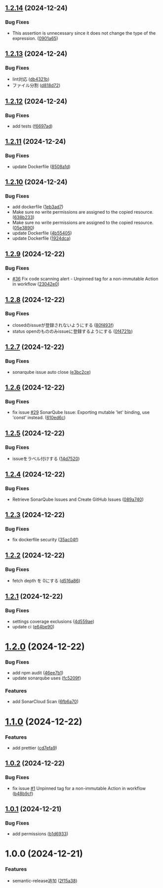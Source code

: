 ## [1.2.14](https://github.com/t-9/silent-arcana/compare/v1.2.13...v1.2.14) (2024-12-24)


### Bug Fixes

* This assertion is unnecessary since it does not change the type of the expression. ([0901a65](https://github.com/t-9/silent-arcana/commit/0901a650d86ae4a40f4eb69fa80c1f3220517e25))

## [1.2.13](https://github.com/t-9/silent-arcana/compare/v1.2.12...v1.2.13) (2024-12-24)


### Bug Fixes

* lint対応 ([db4321b](https://github.com/t-9/silent-arcana/commit/db4321b4fdb134c2f79c0c475c4bfd72eaf28550))
* ファイル分割 ([d818d72](https://github.com/t-9/silent-arcana/commit/d818d7286976c5b563d3bff5453e5543a4b470a0))

## [1.2.12](https://github.com/t-9/silent-arcana/compare/v1.2.11...v1.2.12) (2024-12-24)


### Bug Fixes

* add tests ([f6697ad](https://github.com/t-9/silent-arcana/commit/f6697adfb3cad9e552f8256df7681c79dabd2a78))

## [1.2.11](https://github.com/t-9/silent-arcana/compare/v1.2.10...v1.2.11) (2024-12-24)


### Bug Fixes

* update Dockerfile ([8508a1d](https://github.com/t-9/silent-arcana/commit/8508a1dc7403df2477282c9b39a942d884820d25))

## [1.2.10](https://github.com/t-9/silent-arcana/compare/v1.2.9...v1.2.10) (2024-12-24)


### Bug Fixes

* add dockerfile ([1eb3ad7](https://github.com/t-9/silent-arcana/commit/1eb3ad796e42574a7e77b1ebaa44680ad3eba08c))
* Make sure no write permissions are assigned to the copied resource. ([638b233](https://github.com/t-9/silent-arcana/commit/638b2336c6373503b6b2d661d5085ddcbc0163ad))
* Make sure no write permissions are assigned to the copied resource. ([05e3890](https://github.com/t-9/silent-arcana/commit/05e3890c961eb8b9bdd1e5424ab6a0f32a2654ee))
* update Dockerfile ([4b55405](https://github.com/t-9/silent-arcana/commit/4b55405ca79e6a8771da2aeadeb16b79443876e1))
* update Dockerfile ([1924dca](https://github.com/t-9/silent-arcana/commit/1924dcaae178890c16d6f33b97864223390a4f7d))

## [1.2.9](https://github.com/t-9/silent-arcana/compare/v1.2.8...v1.2.9) (2024-12-22)


### Bug Fixes

* [#36](https://github.com/t-9/silent-arcana/issues/36) Fix code scanning alert - Unpinned tag for a non-immutable Action in workflow ([23042e0](https://github.com/t-9/silent-arcana/commit/23042e0ccfbab5217367064df4c6405b75f80407))

## [1.2.8](https://github.com/t-9/silent-arcana/compare/v1.2.7...v1.2.8) (2024-12-22)


### Bug Fixes

* closedのissueが登録されないようにする ([80f493f](https://github.com/t-9/silent-arcana/commit/80f493ffc9b43af39f10217893b0283fa3c06b49))
* status openのもののみissueに登録するようにする ([0f4721b](https://github.com/t-9/silent-arcana/commit/0f4721b0adbf4854e2f4ad7d2c4f19b78bf15620))

## [1.2.7](https://github.com/t-9/silent-arcana/compare/v1.2.6...v1.2.7) (2024-12-22)


### Bug Fixes

* sonarqube issue auto close ([e3bc2ce](https://github.com/t-9/silent-arcana/commit/e3bc2ce531a140880b6e205cd256e683dfd7552b))

## [1.2.6](https://github.com/t-9/silent-arcana/compare/v1.2.5...v1.2.6) (2024-12-22)


### Bug Fixes

* fix issue [#29](https://github.com/t-9/silent-arcana/issues/29) SonarQube Issue: Exporting mutable 'let' binding, use 'const' instead. ([610ed6c](https://github.com/t-9/silent-arcana/commit/610ed6c02b2f143700133575b86a535ac1c74871))

## [1.2.5](https://github.com/t-9/silent-arcana/compare/v1.2.4...v1.2.5) (2024-12-22)


### Bug Fixes

* issueをラベル付けする ([14d7520](https://github.com/t-9/silent-arcana/commit/14d7520e7ff736e82651f6f2044b6a25506451b3))

## [1.2.4](https://github.com/t-9/silent-arcana/compare/v1.2.3...v1.2.4) (2024-12-22)


### Bug Fixes

* Retrieve SonarQube Issues and Create GitHub Issues ([089a740](https://github.com/t-9/silent-arcana/commit/089a74021aba301a5dd3fdbba91201ef91fc3c6a))

## [1.2.3](https://github.com/t-9/silent-arcana/compare/v1.2.2...v1.2.3) (2024-12-22)


### Bug Fixes

* fix dockerfile security ([35ac04f](https://github.com/t-9/silent-arcana/commit/35ac04f8d7dd540002e1c623166cf02f30ac71d8))

## [1.2.2](https://github.com/t-9/silent-arcana/compare/v1.2.1...v1.2.2) (2024-12-22)


### Bug Fixes

* fetch depth を 0にする ([d516a86](https://github.com/t-9/silent-arcana/commit/d516a865f593099bc06e6a409d8c14ccf09b7d93))

## [1.2.1](https://github.com/t-9/silent-arcana/compare/v1.2.0...v1.2.1) (2024-12-22)


### Bug Fixes

* settings coverage exclusions ([4d559ae](https://github.com/t-9/silent-arcana/commit/4d559ae729cff23ab685337b3ffe2632977638bf))
* update ci ([e64be90](https://github.com/t-9/silent-arcana/commit/e64be906f9fd2912bbf40980f5ae7f67d4e3f2d1))

# [1.2.0](https://github.com/t-9/silent-arcana/compare/v1.1.0...v1.2.0) (2024-12-22)


### Bug Fixes

* add npm audit ([46ee7b1](https://github.com/t-9/silent-arcana/commit/46ee7b19b9341df27a0986fa28f5c3e165a320f5))
* update sonarqube uses ([fc5209f](https://github.com/t-9/silent-arcana/commit/fc5209faa3e2d9c008c672bffb9b7a588b396d5d))


### Features

* add SonarCloud Scan ([6fb6a70](https://github.com/t-9/silent-arcana/commit/6fb6a70cc0a5c9af17394042771a8ada76350a22))

# [1.1.0](https://github.com/t-9/silent-arcana/compare/v1.0.2...v1.1.0) (2024-12-22)


### Features

* add prettier ([cd7efa9](https://github.com/t-9/silent-arcana/commit/cd7efa9d24f369d32e6a0afe06aba81d7000d9ad))

## [1.0.2](https://github.com/t-9/silent-arcana/compare/v1.0.1...v1.0.2) (2024-12-22)


### Bug Fixes

* fix issue [#1](https://github.com/t-9/silent-arcana/issues/1) Unpinned tag for a non-immutable Action in workflow ([b48b9cf](https://github.com/t-9/silent-arcana/commit/b48b9cf97f33e0fb475830172728f6295b904fbd))

## [1.0.1](https://github.com/t-9/silent-arcana/compare/v1.0.0...v1.0.1) (2024-12-21)


### Bug Fixes

* add permissions ([b1d6933](https://github.com/t-9/silent-arcana/commit/b1d6933db988847d3464d19d8bba6bf92fed9035))

# 1.0.0 (2024-12-21)


### Features

* semantic-release追加 ([2f15a38](https://github.com/t-9/silent-arcana/commit/2f15a385462447a6396633732ecf5c106713d4fd))
